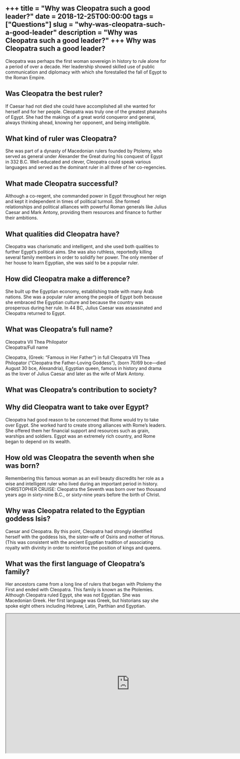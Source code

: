 +++
title = "Why was Cleopatra such a good leader?"
date = 2018-12-25T00:00:00
tags = ["Questions"]
slug = "why-was-cleopatra-such-a-good-leader"
description = "Why was Cleopatra such a good leader?"
+++
Why was Cleopatra such a good leader?
-------------------------------------

Cleopatra was perhaps the first woman sovereign in history to rule alone for a period of over a decade. Her leadership showed skilled use of public communication and diplomacy with which she forestalled the fall of Egypt to the Roman Empire.

Was Cleopatra the best ruler?
-----------------------------

If Caesar had not died she could have accomplished all she wanted for herself and for her people. Cleopatra was truly one of the greatest pharaohs of Egypt. She had the makings of a great world conqueror and general, always thinking ahead, knowing her opponent, and being intelligible.

What kind of ruler was Cleopatra?
---------------------------------

She was part of a dynasty of Macedonian rulers founded by Ptolemy, who served as general under Alexander the Great during his conquest of Egypt in 332 B.C. Well-educated and clever, Cleopatra could speak various languages and served as the dominant ruler in all three of her co-regencies.

What made Cleopatra successful?
-------------------------------

Although a co-regent, she commanded power in Egypt throughout her reign and kept it independent in times of political turmoil. She formed relationships and political alliances with powerful Roman generals like Julius Caesar and Mark Antony, providing them resources and finance to further their ambitions.

What qualities did Cleopatra have?
----------------------------------

Cleopatra was charismatic and intelligent, and she used both qualities to further Egypt’s political aims. She was also ruthless, reportedly killing several family members in order to solidify her power. The only member of her house to learn Egyptian, she was said to be a popular ruler.

How did Cleopatra make a difference?
------------------------------------

She built up the Egyptian economy, establishing trade with many Arab nations. She was a popular ruler among the people of Egypt both because she embraced the Egyptian culture and because the country was prosperous during her rule. In 44 BC, Julius Caesar was assassinated and Cleopatra returned to Egypt.

What was Cleopatra’s full name?
-------------------------------

Cleopatra VII Thea Philopator  
Cleopatra/Full name

Cleopatra, (Greek: “Famous in Her Father”) in full Cleopatra VII Thea Philopator (“Cleopatra the Father-Loving Goddess”), (born 70/69 bce—died August 30 bce, Alexandria), Egyptian queen, famous in history and drama as the lover of Julius Caesar and later as the wife of Mark Antony.

What was Cleopatra’s contribution to society?
---------------------------------------------

Why did Cleopatra want to take over Egypt?
------------------------------------------

Cleopatra had good reason to be concerned that Rome would try to take over Egypt. She worked hard to create strong alliances with Rome’s leaders. She offered them her financial support and resources such as grain, warships and soldiers. Egypt was an extremely rich country, and Rome began to depend on its wealth.

How old was Cleopatra the seventh when she was born?
----------------------------------------------------

Remembering this famous woman as an evil beauty discredits her role as a wise and intelligent ruler who lived during an important period in history. CHRISTOPHER CRUISE: Cleopatra the Seventh was born over two thousand years ago in sixty-nine B.C., or sixty-nine years before the birth of Christ.

Why was Cleopatra related to the Egyptian goddess Isis?
-------------------------------------------------------

Caesar and Cleopatra. By this point, Cleopatra had strongly identified herself with the goddess Isis, the sister-wife of Osiris and mother of Horus. (This was consistent with the ancient Egyptian tradition of associating royalty with divinity in order to reinforce the position of kings and queens.

What was the first language of Cleopatra’s family?
--------------------------------------------------

Her ancestors came from a long line of rulers that began with Ptolemy the First and ended with Cleopatra. This family is known as the Ptolemies. Although Cleopatra ruled Egypt, she was not Egyptian. She was Macedonian Greek. Her first language was Greek, but historians say she spoke eight others including Hebrew, Latin, Parthian and Egyptian.

<iframe allow="accelerometer; autoplay; clipboard-write; encrypted-media; gyroscope; picture-in-picture" allowfullscreen="" class="__youtube_prefs__  epyt-is-override  no-lazyload" data-no-lazy="1" data-origheight="433" data-origwidth="770" data-skipgform_ajax_framebjll="" height="433" id="_ytid_16999" loading="lazy" src="https://www.youtube.com/embed/BvWJiSNtT-o?enablejsapi=1&autoplay=0&cc_load_policy=0&cc_lang_pref=&iv_load_policy=1&loop=0&modestbranding=0&rel=1&fs=1&playsinline=0&autohide=2&theme=dark&color=red&controls=1&" title="YouTube player" width="770"></iframe>